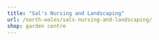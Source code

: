 ```yaml
---
title: "Sal's Nursing and Landscaping"
url: /north-wales/sals-nursing-and-landscaping/
shop: garden centre
---
```

